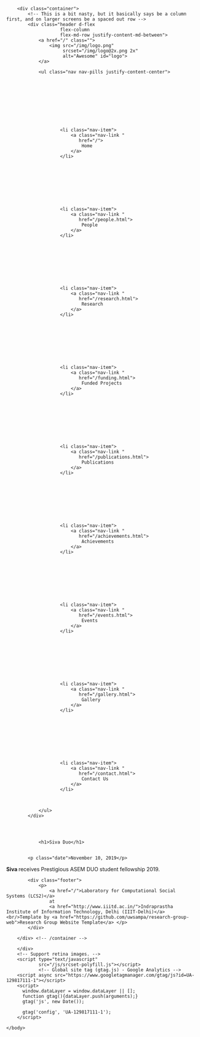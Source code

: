 <!DOCTYPE html>
<html>
    <head>
        <title>Laboratory for Computational Social Systems (LCS2): Siva Duo</title>
        <meta charset="utf-8">
        <meta name="viewport" content="width=device-width, initial-scale=1, shrink-to-fit=no">
        <link rel="stylesheet"
              href="https://maxcdn.bootstrapcdn.com/bootstrap/4.0.0-beta.2/css/bootstrap.min.css"
              integrity="sha384-PsH8R72JQ3SOdhVi3uxftmaW6Vc51MKb0q5P2rRUpPvrszuE4W1povHYgTpBfshb"
              crossorigin="anonymous">
        <link rel="stylesheet"
              href="https://maxcdn.bootstrapcdn.com/font-awesome/4.7.0/css/font-awesome.min.css">
        <link rel="stylesheet" href="/css/group.css">
        <link rel="stylesheet" href="/css/font-awesome-animation.min.css">
        <script src="https://ajax.googleapis.com/ajax/libs/jquery/3.3.1/jquery.min.js"></script> 
        <link rel="stylesheet" href="/css/slider.css">
        <script type="text/javascript" src="/js/slider.js"></script>
    </head>
    <body>

        <div class="container">
            <!-- This is a bit nasty, but it basically says be a column first, and on larger screens be a spaced out row -->
            <div class="header d-flex
                        flex-column
                        flex-md-row justify-content-md-between">
                <a href="/" class="">
                    <img src="/img/logo.png"
                         srcset="/img/logo@2x.png 2x"
                         alt="Awesome" id="logo">
                </a>
               
                <ul class="nav nav-pills justify-content-center">

                    
                    

                        

                        
                        
                        

                        <li class="nav-item">
                            <a class="nav-link "
                               href="/">
                                Home
                            </a>
                        </li>

                    

                        

                        
                        
                        

                        <li class="nav-item">
                            <a class="nav-link "
                               href="/people.html">
                                People
                            </a>
                        </li>

                    

                        

                        
                        
                        

                        <li class="nav-item">
                            <a class="nav-link "
                               href="/research.html">
                                Research
                            </a>
                        </li>

                    

                        

                        
                        
                        

                        <li class="nav-item">
                            <a class="nav-link "
                               href="/funding.html">
                                Funded Projects
                            </a>
                        </li>

                    

                        

                        
                        
                        

                        <li class="nav-item">
                            <a class="nav-link "
                               href="/publications.html">
                                Publications
                            </a>
                        </li>

                    

                        

                        
                        
                        

                        <li class="nav-item">
                            <a class="nav-link "
                               href="/achievements.html">
                                Achievements
                            </a>
                        </li>

                    

                        

                        
                        
                        

                        <li class="nav-item">
                            <a class="nav-link "
                               href="/events.html">
                                Events
                            </a>
                        </li>

                    

                        

                        
                        
                        

                        <li class="nav-item">
                            <a class="nav-link "
                               href="/gallery.html">
                                Gallery
                            </a>
                        </li>

                    

                        

                        
                        
                        

                        <li class="nav-item">
                            <a class="nav-link "
                               href="/contact.html">
                                Contact Us
                            </a>
                        </li>

                    

                </ul>
            </div>
           
            

            
                <h1>Siva Duo</h1>
            

            <p class="date">November 10, 2019</p>

<div class="post">
<b> Siva </b> receives Prestigious ASEM DUO student fellowship 2019.

</div>


            <div class="footer">
                <p>
                    <a href="/">Laboratory for Computational Social Systems (LCS2)</a>
                    at
                    <a href="http://www.iiitd.ac.in/">Indraprastha Institute of Information Technology, Delhi (IIIT-Delhi)</a><br/>Template by <a href="https://github.com/uwsampa/research-group-web">Research Group Website Template</a> </p>
            </div>

        </div> <!-- /container -->

        </div>
        <!-- Support retina images. -->
        <script type="text/javascript"
                src="/js/srcset-polyfill.js"></script>
                <!-- Global site tag (gtag.js) - Google Analytics -->
        <script async src="https://www.googletagmanager.com/gtag/js?id=UA-129817111-1"></script>
        <script>
          window.dataLayer = window.dataLayer || [];
          function gtag(){dataLayer.push(arguments);}
          gtag('js', new Date());

          gtag('config', 'UA-129817111-1');
        </script>

    </body>
</html>
